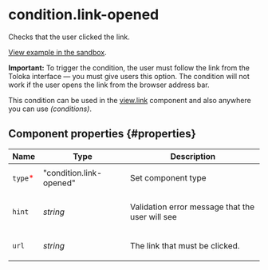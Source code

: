 # condition.link-opened

Checks that the user clicked the link.

[View example in the sandbox](https://clck.ru/asS5W).

**Important:** To trigger the condition, the user must follow the link from the Toloka interface — you must give users this option. The condition will not work if the user opens the link from the browser address bar.

This condition can be used in the [view.link](view.link.md) component and also anywhere you can use _(conditions)_.

## Component properties {#properties}

| Name                                     | Type                    | Description                                            |
| ---------------------------------------- | ----------------------- | ------------------------------------------------------ |
| `type`<span style="color: red">\*</span> | "condition.link-opened" | <p>Set component type</p>                              |
| `hint`                                   | _string_                | <p>Validation error message that the user will see</p> |
| `url`                                    | _string_                | <p>The link that must be clicked.</p>                  |
